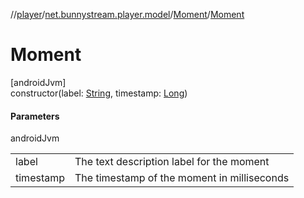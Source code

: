 //[player](../../../index.md)/[net.bunnystream.player.model](../index.md)/[Moment](index.md)/[Moment](-moment.md)

# Moment

[androidJvm]\
constructor(label: [String](https://kotlinlang.org/api/latest/jvm/stdlib/kotlin-stdlib/kotlin/-string/index.html), timestamp: [Long](https://kotlinlang.org/api/latest/jvm/stdlib/kotlin-stdlib/kotlin/-long/index.html))

#### Parameters

androidJvm

| | |
|---|---|
| label | The text description label for the moment |
| timestamp | The timestamp of the moment in milliseconds |
